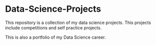 # Data-Science-Projects
This repository is a collection of my data science projects. This projects include competitions and self practice projects.

This is also a portfolio of my Data Science career.
